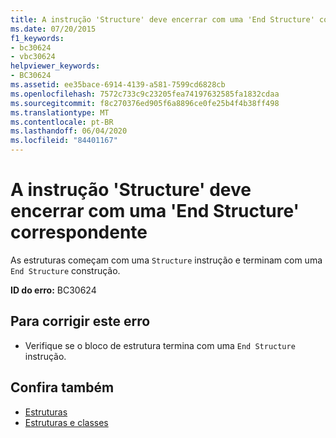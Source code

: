 ```yaml
---
title: A instrução 'Structure' deve encerrar com uma 'End Structure' correspondente
ms.date: 07/20/2015
f1_keywords:
- bc30624
- vbc30624
helpviewer_keywords:
- BC30624
ms.assetid: ee35bace-6914-4139-a581-7599cd6828cb
ms.openlocfilehash: 7572c733c9c23205fea74197632585fa1832cdaa
ms.sourcegitcommit: f8c270376ed905f6a8896ce0fe25b4f4b38ff498
ms.translationtype: MT
ms.contentlocale: pt-BR
ms.lasthandoff: 06/04/2020
ms.locfileid: "84401167"
---
```

# <a name="structure-statement-must-end-with-a-matching-end-structure"></a>A instrução 'Structure' deve encerrar com uma 'End Structure' correspondente
As estruturas começam com uma `Structure` instrução e terminam com uma `End Structure` construção.  
  
 **ID do erro:** BC30624  
  
## <a name="to-correct-this-error"></a>Para corrigir este erro  
  
- Verifique se o bloco de estrutura termina com uma `End Structure` instrução.  
  
## <a name="see-also"></a>Confira também

- [Estruturas](../programming-guide/language-features/data-types/structures.md)
- [Estruturas e classes](../programming-guide/language-features/data-types/structures-and-classes.md)
